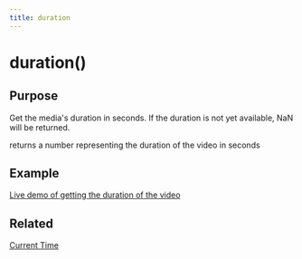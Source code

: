 ```yaml
---
title: duration
---
```

# duration() #

## Purpose ##

Get the media's duration in seconds. If the duration is not yet available, NaN will be returned.

returns a number representing the duration of the video in seconds

## Example ##

[Live demo of getting the duration of the video](http://jsfiddle.net/popcornjs/Z4Z37/)

## Related ##

[Current Time](#currentTime)
